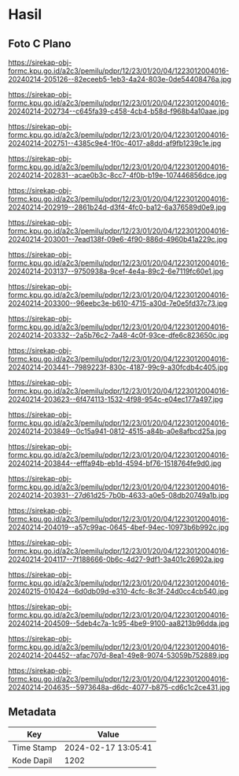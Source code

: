 # Hasil

## Foto C Plano

https://sirekap-obj-formc.kpu.go.id/a2c3/pemilu/pdpr/12/23/01/20/04/1223012004016-20240214-205126--82eceeb5-1eb3-4a24-803e-0de54408476a.jpg

https://sirekap-obj-formc.kpu.go.id/a2c3/pemilu/pdpr/12/23/01/20/04/1223012004016-20240214-202734--c645fa39-c458-4cb4-b58d-f968b4a10aae.jpg

https://sirekap-obj-formc.kpu.go.id/a2c3/pemilu/pdpr/12/23/01/20/04/1223012004016-20240214-202751--4385c9e4-1f0c-4017-a8dd-af9fb1239c1e.jpg

https://sirekap-obj-formc.kpu.go.id/a2c3/pemilu/pdpr/12/23/01/20/04/1223012004016-20240214-202831--acae0b3c-8cc7-4f0b-b19e-107446856dce.jpg

https://sirekap-obj-formc.kpu.go.id/a2c3/pemilu/pdpr/12/23/01/20/04/1223012004016-20240214-202919--2861b24d-d3f4-4fc0-ba12-6a376589d0e9.jpg

https://sirekap-obj-formc.kpu.go.id/a2c3/pemilu/pdpr/12/23/01/20/04/1223012004016-20240214-203001--7ead138f-09e6-4f90-886d-4960b41a229c.jpg

https://sirekap-obj-formc.kpu.go.id/a2c3/pemilu/pdpr/12/23/01/20/04/1223012004016-20240214-203137--9750938a-9cef-4e4a-89c2-6e7119fc60e1.jpg

https://sirekap-obj-formc.kpu.go.id/a2c3/pemilu/pdpr/12/23/01/20/04/1223012004016-20240214-203300--96eebc3e-b610-4715-a30d-7e0e5fd37c73.jpg

https://sirekap-obj-formc.kpu.go.id/a2c3/pemilu/pdpr/12/23/01/20/04/1223012004016-20240214-203332--2a5b76c2-7a48-4c0f-93ce-dfe6c823650c.jpg

https://sirekap-obj-formc.kpu.go.id/a2c3/pemilu/pdpr/12/23/01/20/04/1223012004016-20240214-203441--7989223f-830c-4187-99c9-a30fcdb4c405.jpg

https://sirekap-obj-formc.kpu.go.id/a2c3/pemilu/pdpr/12/23/01/20/04/1223012004016-20240214-203623--6f474113-1532-4f98-954c-e04ec177a497.jpg

https://sirekap-obj-formc.kpu.go.id/a2c3/pemilu/pdpr/12/23/01/20/04/1223012004016-20240214-203849--0c15a941-0812-4515-a84b-a0e8afbcd25a.jpg

https://sirekap-obj-formc.kpu.go.id/a2c3/pemilu/pdpr/12/23/01/20/04/1223012004016-20240214-203844--efffa94b-eb1d-4594-bf76-1518764fe9d0.jpg

https://sirekap-obj-formc.kpu.go.id/a2c3/pemilu/pdpr/12/23/01/20/04/1223012004016-20240214-203931--27d61d25-7b0b-4633-a0e5-08db20749a1b.jpg

https://sirekap-obj-formc.kpu.go.id/a2c3/pemilu/pdpr/12/23/01/20/04/1223012004016-20240214-204019--a57c99ac-0645-4bef-94ec-10973b6b992c.jpg

https://sirekap-obj-formc.kpu.go.id/a2c3/pemilu/pdpr/12/23/01/20/04/1223012004016-20240214-204117--7f188666-0b6c-4d27-9df1-3a401c26902a.jpg

https://sirekap-obj-formc.kpu.go.id/a2c3/pemilu/pdpr/12/23/01/20/04/1223012004016-20240215-010424--6d0db09d-e310-4cfc-8c3f-24d0cc4cb540.jpg

https://sirekap-obj-formc.kpu.go.id/a2c3/pemilu/pdpr/12/23/01/20/04/1223012004016-20240214-204509--5deb4c7a-1c95-4be9-9100-aa8213b96dda.jpg

https://sirekap-obj-formc.kpu.go.id/a2c3/pemilu/pdpr/12/23/01/20/04/1223012004016-20240214-204452--afac707d-8ea1-49e8-9074-53059b752889.jpg

https://sirekap-obj-formc.kpu.go.id/a2c3/pemilu/pdpr/12/23/01/20/04/1223012004016-20240214-204635--5973648a-d6dc-4077-b875-cd6c1c2ce431.jpg


## Metadata

| Key        | Value               |
| ---------- | ------------------- |
| Time Stamp | 2024-02-17 13:05:41 |
| Kode Dapil | 1202                |



